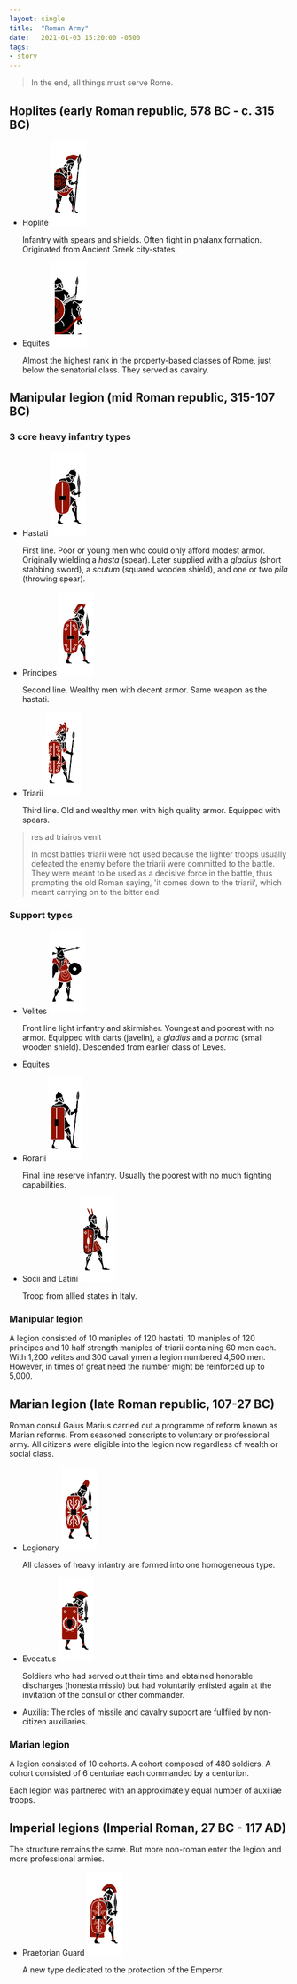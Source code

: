 ```yaml
---
layout: single
title:  "Roman Army"
date:   2021-01-03 15:20:00 -0500
tags:
- story
---
```


> In the end, all things must serve Rome.

## Hoplites (early Roman republic, 578 BC - c. 315 BC)

- Hoplite ![Hoplite](/assets/img/Aux_Gre_Hoplites.png)

  Infantry with spears and shields. Often fight in phalanx formation. Originated from Ancient Greek city-states.

- Equites ![Equites](/assets/img/Rom_Equites.png)

  Almost the highest rank in the property-based classes of Rome, just below the senatorial class. They served as cavalry.

## Manipular legion (mid Roman republic, 315-107 BC)

### 3 core heavy infantry types

  - Hastati ![Hastati](/assets/img/Rom_Hastati.png)

    First line. Poor or young men who could only afford modest armor. Originally wielding a *hasta* (spear). Later supplied with a *gladius* (short stabbing sword), a *scutum* (squared wooden shield), and one or two *pila* (throwing spear).

  - Principes ![Principes](/assets/img/Rom_Principes.png)

    Second line. Wealthy men with decent armor. Same weapon as the hastati.

  - Triarii ![Triarii](/assets/img/Rom_Triarii.png)

    Third line. Old and wealthy men with high quality armor. Equipped with spears.


> res ad triairos venit
>
> In most battles triarii were not used because the lighter troops usually defeated the enemy before the triarii were committed to the battle. They were meant to be used as a decisive force in the battle, thus prompting the old Roman saying, 'it comes down to the triarii', which meant carrying on to the bitter end.

### Support types

  - Velites ![Velites](/assets/img/Rom_Velites.png)

    Front line light infantry and skirmisher. Youngest and poorest with no armor. Equipped with darts (javelin), a *gladius* and a *parma* (small wooden shield). Descended from earlier class of Leves.

  - Equites

  - Rorarii ![Rorarii](/assets/img/Rom_Rorarii.png)

    Final line reserve infantry. Usually the poorest with no much fighting capabilities.

  - Socii and Latini ![Socii and Latini](/assets/img/Aux_Ita_Socii_Hastati.png)

    Troop from allied states in Italy.

### Manipular legion

A legion consisted of 10 maniples of 120 hastati, 10 maniples of 120 principes and 10 half strength maniples of triarii containing 60 men each. With 1,200 velites and 300 cavalrymen a legion numbered 4,500 men. However, in times of great need the number might be reinforced up to 5,000.

## Marian legion (late Roman republic, 107-27 BC)

Roman consul Gaius Marius carried out a programme of reform known as Marian reforms. From seasoned conscripts to voluntary or professional army. All citizens were eligible into the legion now regardless of wealth or social class.

- Legionary ![Legionary](/assets/img/Rom_Legionaries.png)

  All classes of heavy infantry are formed into one homogeneous type.

- Evocatus ![Evocatus](/assets/img/Rom_Evocati_Cohort.png)

  Soldiers who had served out their time and obtained honorable discharges (honesta missio) but had voluntarily enlisted again at the invitation of the consul or other commander.

- Auxilia: The roles of missile and cavalry support are fullfiled by non-citizen auxiliaries. 

### Marian legion

A legion consisted of 10 cohorts. A cohort composed of 480 soldiers. A cohort consisted of 6 centuriae each commanded by a centurion.

Each legion was partnered with an approximately equal number of auxiliae troops.

## Imperial legions (Imperial Roman, 27 BC - 117 AD)

The structure remains the same. But more non-roman enter the legion and more professional armies.

- Praetorian Guard ![Praetorian Guard](/assets/img/Rom_Praetorian_Guard.png)

  A new type dedicated to the protection of the Emperor.